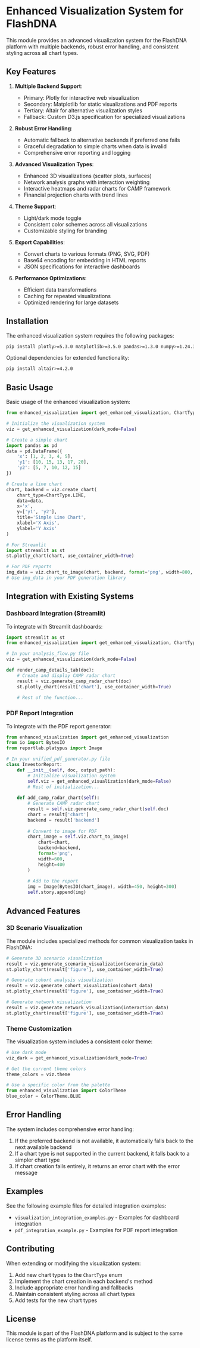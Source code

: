 # Enhanced Visualization System for FlashDNA

This module provides an advanced visualization system for the FlashDNA platform with multiple backends, robust error handling, and consistent styling across all chart types.

## Key Features

1. **Multiple Backend Support**:
   - Primary: Plotly for interactive web visualization
   - Secondary: Matplotlib for static visualizations and PDF reports
   - Tertiary: Altair for alternative visualization styles
   - Fallback: Custom D3.js specification for specialized visualizations

2. **Robust Error Handling**:
   - Automatic fallback to alternative backends if preferred one fails
   - Graceful degradation to simple charts when data is invalid
   - Comprehensive error reporting and logging

3. **Advanced Visualization Types**:
   - Enhanced 3D visualizations (scatter plots, surfaces)
   - Network analysis graphs with interaction weighting
   - Interactive heatmaps and radar charts for CAMP framework
   - Financial projection charts with trend lines

4. **Theme Support**:
   - Light/dark mode toggle
   - Consistent color schemes across all visualizations
   - Customizable styling for branding

5. **Export Capabilities**:
   - Convert charts to various formats (PNG, SVG, PDF)
   - Base64 encoding for embedding in HTML reports
   - JSON specifications for interactive dashboards

6. **Performance Optimizations**:
   - Efficient data transformations
   - Caching for repeated visualizations
   - Optimized rendering for large datasets

## Installation

The enhanced visualization system requires the following packages:

```bash
pip install plotly>=5.3.0 matplotlib>=3.5.0 pandas>=1.3.0 numpy>=1.24.3
```

Optional dependencies for extended functionality:

```bash
pip install altair>=4.2.0
```

## Basic Usage

Basic usage of the enhanced visualization system:

```python
from enhanced_visualization import get_enhanced_visualization, ChartType

# Initialize the visualization system
viz = get_enhanced_visualization(dark_mode=False)

# Create a simple chart
import pandas as pd
data = pd.DataFrame({
    'x': [1, 2, 3, 4, 5],
    'y1': [10, 15, 13, 17, 20],
    'y2': [5, 7, 10, 12, 15]
})

# Create a line chart
chart, backend = viz.create_chart(
    chart_type=ChartType.LINE,
    data=data,
    x='x',
    y=['y1', 'y2'],
    title='Simple Line Chart',
    xlabel='X Axis',
    ylabel='Y Axis'
)

# For Streamlit
import streamlit as st
st.plotly_chart(chart, use_container_width=True)

# For PDF reports
img_data = viz.chart_to_image(chart, backend, format='png', width=800, height=400)
# Use img_data in your PDF generation library
```

## Integration with Existing Systems

### Dashboard Integration (Streamlit)

To integrate with Streamlit dashboards:

```python
import streamlit as st
from enhanced_visualization import get_enhanced_visualization, ChartType

# In your analysis_flow.py file
viz = get_enhanced_visualization(dark_mode=False)

def render_camp_details_tab(doc):
    # Create and display CAMP radar chart
    result = viz.generate_camp_radar_chart(doc)
    st.plotly_chart(result['chart'], use_container_width=True)
    
    # Rest of the function...
```

### PDF Report Integration

To integrate with the PDF report generator:

```python
from enhanced_visualization import get_enhanced_visualization
from io import BytesIO
from reportlab.platypus import Image

# In your unified_pdf_generator.py file
class InvestorReport:
    def __init__(self, doc, output_path):
        # Initialize visualization system
        self.viz = get_enhanced_visualization(dark_mode=False)
        # Rest of initialization...
        
    def add_camp_radar_chart(self):
        # Generate CAMP radar chart
        result = self.viz.generate_camp_radar_chart(self.doc)
        chart = result['chart']
        backend = result['backend']
        
        # Convert to image for PDF
        chart_image = self.viz.chart_to_image(
            chart=chart,
            backend=backend,
            format='png',
            width=600,
            height=400
        )
        
        # Add to the report
        img = Image(BytesIO(chart_image), width=450, height=300)
        self.story.append(img)
```

## Advanced Features

### 3D Scenario Visualization

The module includes specialized methods for common visualization tasks in FlashDNA:

```python
# Generate 3D scenario visualization
result = viz.generate_scenario_visualization(scenario_data)
st.plotly_chart(result['figure'], use_container_width=True)

# Generate cohort analysis visualization
result = viz.generate_cohort_visualization(cohort_data)
st.plotly_chart(result['figure'], use_container_width=True)

# Generate network visualization
result = viz.generate_network_visualization(interaction_data)
st.plotly_chart(result['figure'], use_container_width=True)
```

### Theme Customization

The visualization system includes a consistent color theme:

```python
# Use dark mode
viz_dark = get_enhanced_visualization(dark_mode=True)

# Get the current theme colors
theme_colors = viz.theme

# Use a specific color from the palette
from enhanced_visualization import ColorTheme
blue_color = ColorTheme.BLUE
```

## Error Handling

The system includes comprehensive error handling:

1. If the preferred backend is not available, it automatically falls back to the next available backend
2. If a chart type is not supported in the current backend, it falls back to a simpler chart type
3. If chart creation fails entirely, it returns an error chart with the error message

## Examples

See the following example files for detailed integration examples:

- `visualization_integration_examples.py` - Examples for dashboard integration
- `pdf_integration_example.py` - Examples for PDF report integration

## Contributing

When extending or modifying the visualization system:

1. Add new chart types to the `ChartType` enum
2. Implement the chart creation in each backend's method
3. Include appropriate error handling and fallbacks
4. Maintain consistent styling across all chart types
5. Add tests for the new chart types

## License

This module is part of the FlashDNA platform and is subject to the same license terms as the platform itself. 